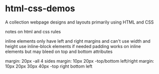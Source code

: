 # html-css-demos
A collection  webpage designs and layouts primarily using HTML and CSS 


notes on html and css rules

inline elements only have left and right margins and can't use width and height use inline-block elements if needed
padding works on inline elements but may bleed on top and bottom attributes

margin: 20px  -all 4 sides
margin: 10px 20px  -top/bottom left/right
margin: 10px 20px 30px 40px  -top right bottom left
